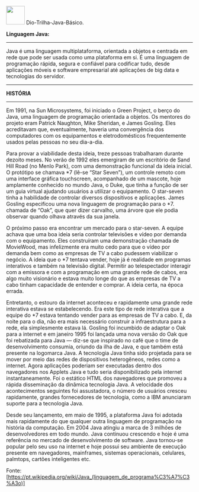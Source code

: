 


<img width='50' height='50' src="https://cdn.jsdelivr.net/gh/devicons/devicon@latest/icons/java/java-original-wordmark.svg" />  Dio-Trilha-Java-Básico.


**Linguagem Java:**
<hr>
Java é uma linguagem multiplataforma, orientada a objetos e centrada em rede que pode ser usada como uma plataforma em si. É uma linguagem de programação rápida, segura e confiável para codificar tudo, desde aplicações móveis e software empresarial até aplicações de big data e tecnologias do servidor.
<hr>

**HISTÓRIA**
<hr>

Em 1991, na Sun Microsystems, foi iniciado o Green Project, o berço do Java, uma linguagem de programação orientada a objetos. Os mentores do projeto eram Patrick Naughton, Mike Sheridan, e James Gosling. Eles acreditavam que, eventualmente, haveria uma convergência dos computadores com os equipamentos e eletrodomésticos frequentemente usados pelas pessoas no seu dia-a-dia.

Para provar a viabilidade desta ideia, treze pessoas trabalharam durante dezoito meses. No verão de 1992 eles emergiram de um escritório de Sand Hill Road (no Menlo Park), com uma demonstração funcional da ideia inicial. O protótipo se chamava *7 (lê-se “Star Seven”), um controle remoto com uma interface gráfica touchscreen, acompanhado de um mascote, hoje amplamente conhecido no mundo Java, o Duke, que tinha a função de ser um guia virtual ajudando usuários a utilizar o equipamento. O star-seven tinha a habilidade de controlar diversos dispositivos e aplicações. James Gosling especificou uma nova linguagem de programação para o *7. chamada de “Oak”, que quer dizer carvalho, uma árvore que ele podia observar quando olhava através da sua janela.

O próximo passo era encontrar um mercado para o star-seven. A equipe achava que uma boa ideia seria controlar televisões e vídeo por demanda com o equipamento. Eles construíram uma demonstração chamada de MovieWood, mas infelizmente era muito cedo para que o vídeo por demanda bem como as empresas de TV a cabo pudessem viabilizar o negócio. A ideia que o *7 tentava vender, hoje já é realidade em programas interativos e também na televisão digital. Permitir ao telespectador interagir com a emissora e com a programação em uma grande rede de cabos, era algo muito visionário e estava muito longe do que as empresas de TV a cabo tinham capacidade de entender e comprar. A ideia certa, na época errada.

Entretanto, o estouro da internet aconteceu e rapidamente uma grande rede interativa estava se estabelecendo. Era este tipo de rede interativa que a equipe do *7 estava tentando vender para as empresas de TV a cabo. E, da noite para o dia, não era mais necessário construir a infraestrutura para a rede, ela simplesmente estava lá. Gosling foi incumbido de adaptar o Oak para a internet e em janeiro 1995 foi lançada uma nova versão do Oak que foi rebatizada para Java — diz-se que inspirado no café que o time de desenvolvimento consumia, oriundo da ilha de Java, e que também está presente na logomarca Java. A tecnologia Java tinha sido projetada para se mover por meio das redes de dispositivos heterogêneos, redes como a internet. Agora aplicações poderiam ser executadas dentro dos navegadores nos Applets Java e tudo seria disponibilizado pela internet instantaneamente. Foi o estático HTML dos navegadores que promoveu a rápida disseminação da dinâmica tecnologia Java. A velocidade dos acontecimentos seguintes foi assustadora, o número de usuários cresceu rapidamente, grandes fornecedores de tecnologia, como a IBM anunciaram suporte para a tecnologia Java.

Desde seu lançamento, em maio de 1995, a plataforma Java foi adotada mais rapidamente do que qualquer outra linguagem de programação na história da computação. Em 2004 Java atingiu a marca de 3 milhões de desenvolvedores em todo mundo. Java continuou crescendo e hoje é uma referência no mercado de desenvolvimento de software. Java tornou-se popular pelo seu uso na internet e hoje possui seu ambiente de execução presente em navegadores, mainframes, sistemas operacionais, celulares, palmtops, cartões inteligentes etc.

Fonte: [https://pt.wikipedia.org/wiki/Java_(linguagem_de_programa%C3%A7%C3%A3o)]
